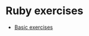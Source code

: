 # Ruby exercises
 - [Basic exercises ](https://github.com/Bloc/mentor-exercises/blob/master/exercises/ruby/basic-exercises.md)
